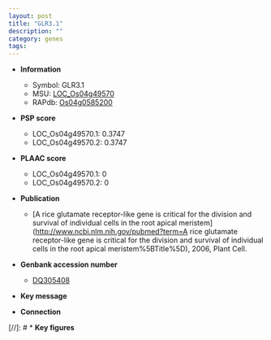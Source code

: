 ```yaml
---
layout: post
title: "GLR3.1"
description: ""
category: genes
tags: 
---
```


* **Information**  
    + Symbol: GLR3.1  
    + MSU: [LOC_Os04g49570](http://rice.plantbiology.msu.edu/cgi-bin/ORF_infopage.cgi?orf=LOC_Os04g49570)  
    + RAPdb: [Os04g0585200](http://rapdb.dna.affrc.go.jp/viewer/gbrowse_details/irgsp1?name=Os04g0585200)  

* **PSP score**  
    + LOC_Os04g49570.1: 0.3747 
    + LOC_Os04g49570.2: 0.3747 

* **PLAAC score**  
    + LOC_Os04g49570.1: 0 
    + LOC_Os04g49570.2: 0 

* **Publication**  
    + [A rice glutamate receptor-like gene is critical for the division and survival of individual cells in the root apical meristem](http://www.ncbi.nlm.nih.gov/pubmed?term=A rice glutamate receptor-like gene is critical for the division and survival of individual cells in the root apical meristem%5BTitle%5D), 2006, Plant Cell.

* **Genbank accession number**  
    + [DQ305408](http://www.ncbi.nlm.nih.gov/nuccore/DQ305408)

* **Key message**  

* **Connection**  

[//]: # * **Key figures**  


